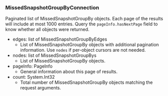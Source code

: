 ### MissedSnapshotGroupByConnection
Paginated list of MissedSnapshotGroupBy objects. Each page of the results will include at most 1000 entries. Query the `pageInfo.hasNextPage` field to know whether all objects were returned.

- edges: list of MissedSnapshotGroupByEdges
  - List of MissedSnapshotGroupBy objects with additional pagination information. Use `nodes` if per-object cursors are not needed.
- nodes: list of MissedSnapshotGroupBys
  - List of MissedSnapshotGroupBy objects.
- pageInfo: PageInfo
  - General information about this page of results.
- count: System.Int32
  - Total number of MissedSnapshotGroupBy objects matching the request arguments.
